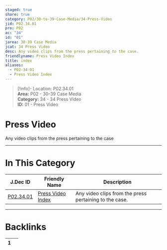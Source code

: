 ```yaml
---  
staged: true  
share: true  
category: P02/30-to-39-Case-Media/34-Press-Video  
jid: P02.34.01  
pro: P02  
ac: "34"  
id: "01"  
jarea: 30-39 Case Media  
jcat: 34 Press Video  
desc: Any video clips from the press pertaining to the case.  
friendlyname: Press Video Index  
title: index  
aliases:  
  - P02-34-01  
  - Press Video Index  
---  
```

>[!info]- Location: P02.34.01  
>**Area:** P02 - 30-39 Case Media  
>**Category:** 34 - 34 Press Video  
>**ID:** 01 - Press Video  
  
# Press Video  
  
Any video clips from the press pertaining to the case  
   
  
  
---  
# In This Category  
  
| J.Dec ID                                                                                  | Friendly Name                                                                                     | Description                                            |  
| ----------------------------------------------------------------------------------------- | ------------------------------------------------------------------------------------------------- | ------------------------------------------------------ |  
| [P02.34.01](index.md) | [Press Video Index](index.md) | Any video clips from the press pertaining to the case. |  
  
  
---  
# Backlinks  
<div><table class="dataview table-view-table"><thead class="table-view-thead"><tr class="table-view-tr-header"><th class="table-view-th"><span></span><span class="dataview small-text">1</span></th><th class="table-view-th"><span></span></th></tr></thead><tbody class="table-view-tbody"></tbody></table></div>